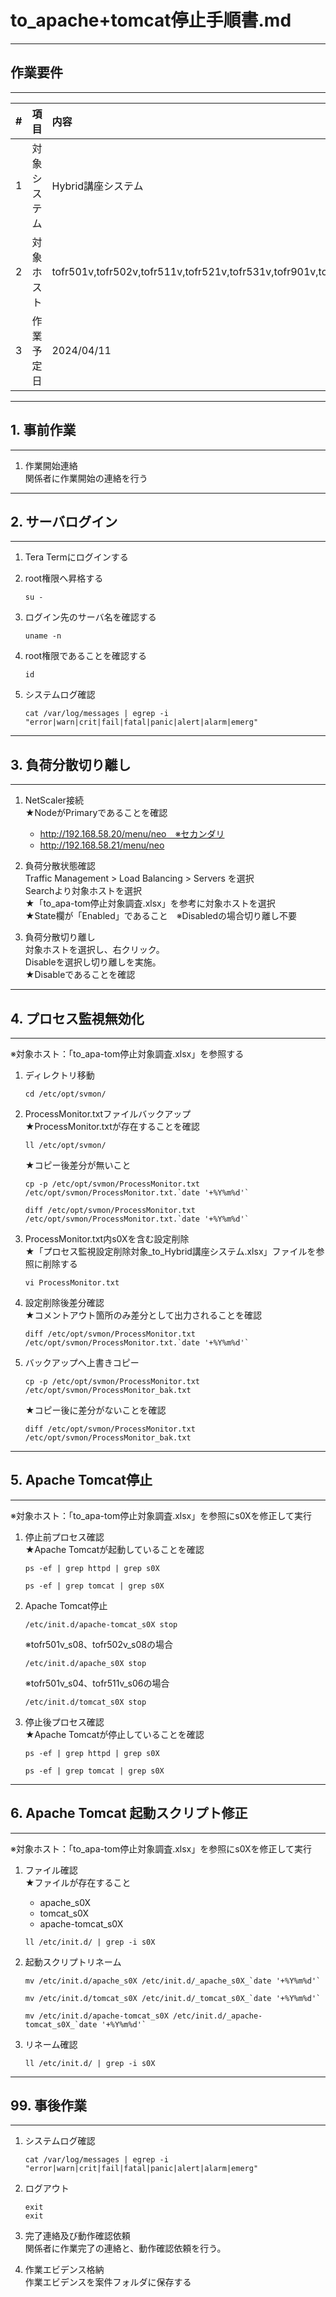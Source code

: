# to_apache+tomcat停止手順書.md

-----------------------------------------------------------------------------------
## 作業要件
-----------------------------------------------------------------------------------
|#|項目|内容|
|:--|:--|:--|
|1|対象システム|Hybrid講座システム|
|2|対象ホスト|tofr501v,tofr502v,tofr511v,tofr521v,tofr531v,tofr901v,tofr902v|
|3|作業予定日|2024/04/11|

-----------------------------------------------------------------------------------
## 1. 事前作業
-----------------------------------------------------------------------------------
1. 作業開始連絡  
   関係者に作業開始の連絡を行う

-----------------------------------------------------------------------------------
## 2. サーバログイン
-----------------------------------------------------------------------------------
1. Tera Termにログインする

2. root権限へ昇格する
   ```
   su -
   ```

3. ログイン先のサーバ名を確認する
   ```
   uname -n
   ```

4. root権限であることを確認する
   ```
   id
   ```

5. システムログ確認
   ```
   cat /var/log/messages | egrep -i "error|warn|crit|fail|fatal|panic|alert|alarm|emerg"
   ```

-----------------------------------------------------------------------------------
## 3. 負荷分散切り離し
-----------------------------------------------------------------------------------
1. NetScaler接続<br>
   ★NodeがPrimaryであることを確認
   - http://192.168.58.20/menu/neo　※セカンダリ
   - http://192.168.58.21/menu/neo
  
2. 負荷分散状態確認<br>
   Traffic Management > Load Balancing > Servers を選択<br>
   Searchより対象ホストを選択<br>
   ★「to_apa-tom停止対象調査.xlsx」を参考に対象ホストを選択<br>
   ★State欄が「Enabled」であること　※Disabledの場合切り離し不要

3. 負荷分散切り離し<br>
   対象ホストを選択し、右クリック。<br>
   Disableを選択し切り離しを実施。<br>
   ★Disableであることを確認

-----------------------------------------------------------------------------------
## 4. プロセス監視無効化
-----------------------------------------------------------------------------------
※対象ホスト：「to_apa-tom停止対象調査.xlsx」を参照する<br>
1. ディレクトリ移動
   ```
   cd /etc/opt/svmon/
   ```

2. ProcessMonitor.txtファイルバックアップ<br>
   ★ProcessMonitor.txtが存在することを確認
   ```
   ll /etc/opt/svmon/
   ```
   ★コピー後差分が無いこと
   ```
   cp -p /etc/opt/svmon/ProcessMonitor.txt /etc/opt/svmon/ProcessMonitor.txt.`date '+%Y%m%d'`
   ```
   ```
   diff /etc/opt/svmon/ProcessMonitor.txt /etc/opt/svmon/ProcessMonitor.txt.`date '+%Y%m%d'`
   ```

3. ProcessMonitor.txt内s0Xを含む設定削除<br>
   ★「プロセス監視設定削除対象_to_Hybrid講座システム.xlsx」ファイルを参照に削除する
   ```
   vi ProcessMonitor.txt
   ```

4. 設定削除後差分確認<br>
   ★コメントアウト箇所のみ差分として出力されることを確認
   ```
   diff /etc/opt/svmon/ProcessMonitor.txt /etc/opt/svmon/ProcessMonitor.txt.`date '+%Y%m%d'`
   ```

5. バックアップへ上書きコピー
   ```
   cp -p /etc/opt/svmon/ProcessMonitor.txt /etc/opt/svmon/ProcessMonitor_bak.txt
   ```
   ★コピー後に差分がないことを確認
   ```
   diff /etc/opt/svmon/ProcessMonitor.txt /etc/opt/svmon/ProcessMonitor_bak.txt
   ```

-----------------------------------------------------------------------------------
## 5. Apache Tomcat停止
-----------------------------------------------------------------------------------
※対象ホスト：「to_apa-tom停止対象調査.xlsx」を参照にs0Xを修正して実行<br>

1. 停止前プロセス確認<br>
   ★Apache Tomcatが起動していることを確認
   ```
   ps -ef | grep httpd | grep s0X
   ```
   ```
   ps -ef | grep tomcat | grep s0X
   ```

2. Apache Tomcat停止
   ```
   /etc/init.d/apache-tomcat_s0X stop
   ```

   ※tofr501v_s08、tofr502v_s08の場合
   ```
   /etc/init.d/apache_s0X stop
   ```

   ※tofr501v_s04、tofr511v_s06の場合
   ```
   /etc/init.d/tomcat_s0X stop
   ```

3. 停止後プロセス確認<br>
   ★Apache Tomcatが停止していることを確認
   ```
   ps -ef | grep httpd | grep s0X
   ```
   ```
   ps -ef | grep tomcat | grep s0X
   ```

-----------------------------------------------------------------------------------
## 6. Apache Tomcat 起動スクリプト修正
-----------------------------------------------------------------------------------
※対象ホスト：「to_apa-tom停止対象調査.xlsx」を参照にs0Xを修正して実行<br>
1. ファイル確認<br>
   ★ファイルが存在すること
   - apache_s0X
   - tomcat_s0X
   - apache-tomcat_s0X
   ```
   ll /etc/init.d/ | grep -i s0X
   ```

2. 起動スクリプトリネーム
   ```
   mv /etc/init.d/apache_s0X /etc/init.d/_apache_s0X_`date '+%Y%m%d'`
   ```
   ```
   mv /etc/init.d/tomcat_s0X /etc/init.d/_tomcat_s0X_`date '+%Y%m%d'`
   ```
   ```
   mv /etc/init.d/apache-tomcat_s0X /etc/init.d/_apache-tomcat_s0X_`date '+%Y%m%d'`
   ```

3. リネーム確認
   ```
   ll /etc/init.d/ | grep -i s0X
   ```

-----------------------------------------------------------------------------------
## 99. 事後作業
-----------------------------------------------------------------------------------
1. システムログ確認
   ```
   cat /var/log/messages | egrep -i "error|warn|crit|fail|fatal|panic|alert|alarm|emerg"
   ```
   
2. ログアウト
   ```
   exit
   exit
   ```
   
3. 完了連絡及び動作確認依頼<br>
   関係者に作業完了の連絡と、動作確認依頼を行う。

4. 作業エビデンス格納<br>
   作業エビデンスを案件フォルダに保存する